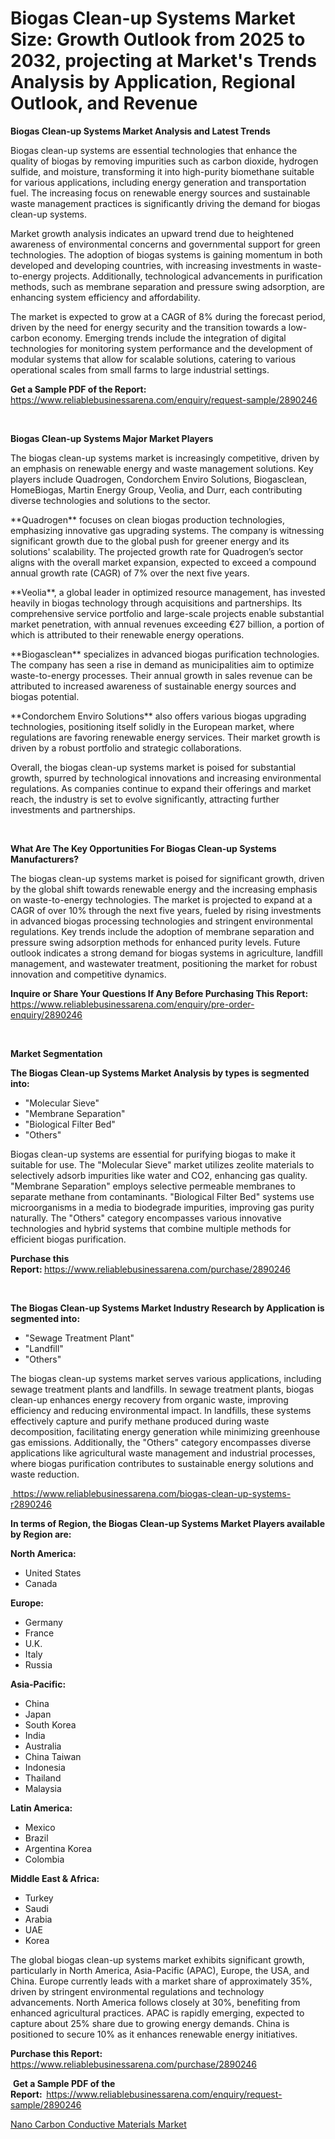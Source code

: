 <p><h1>Biogas Clean-up Systems Market Size: Growth Outlook from 2025 to 2032, projecting at Market's Trends Analysis by Application, Regional Outlook, and Revenue</h1></p><p><strong>Biogas Clean-up Systems Market Analysis and Latest Trends</strong></p>
<p><p>Biogas clean-up systems are essential technologies that enhance the quality of biogas by removing impurities such as carbon dioxide, hydrogen sulfide, and moisture, transforming it into high-purity biomethane suitable for various applications, including energy generation and transportation fuel. The increasing focus on renewable energy sources and sustainable waste management practices is significantly driving the demand for biogas clean-up systems.</p><p>Market growth analysis indicates an upward trend due to heightened awareness of environmental concerns and governmental support for green technologies. The adoption of biogas systems is gaining momentum in both developed and developing countries, with increasing investments in waste-to-energy projects. Additionally, technological advancements in purification methods, such as membrane separation and pressure swing adsorption, are enhancing system efficiency and affordability.</p><p>The market is expected to grow at a CAGR of 8% during the forecast period, driven by the need for energy security and the transition towards a low-carbon economy. Emerging trends include the integration of digital technologies for monitoring system performance and the development of modular systems that allow for scalable solutions, catering to various operational scales from small farms to large industrial settings.</p></p>
<p><strong>Get a Sample PDF of the Report:&nbsp;</strong> <a href="https://www.reliablebusinessarena.com/enquiry/request-sample/2890246?utm_campaign=1948&utm_medium=2&utm_source=Github&utm_content=ia&utm_term=14032025&utm_id=biogas-clean-up-systems">https://www.reliablebusinessarena.com/enquiry/request-sample/2890246</a></p>
<p>&nbsp;</p>
<p><strong>Biogas Clean-up Systems Major Market Players</strong></p>
<p><p>The biogas clean-up systems market is increasingly competitive, driven by an emphasis on renewable energy and waste management solutions. Key players include Quadrogen, Condorchem Enviro Solutions, Biogasclean, HomeBiogas, Martin Energy Group, Veolia, and Durr, each contributing diverse technologies and solutions to the sector.</p><p>**Quadrogen** focuses on clean biogas production technologies, emphasizing innovative gas upgrading systems. The company is witnessing significant growth due to the global push for greener energy and its solutions' scalability. The projected growth rate for Quadrogen’s sector aligns with the overall market expansion, expected to exceed a compound annual growth rate (CAGR) of 7% over the next five years.</p><p>**Veolia**, a global leader in optimized resource management, has invested heavily in biogas technology through acquisitions and partnerships. Its comprehensive service portfolio and large-scale projects enable substantial market penetration, with annual revenues exceeding €27 billion, a portion of which is attributed to their renewable energy operations.</p><p>**Biogasclean** specializes in advanced biogas purification technologies. The company has seen a rise in demand as municipalities aim to optimize waste-to-energy processes. Their annual growth in sales revenue can be attributed to increased awareness of sustainable energy sources and biogas potential.</p><p>**Condorchem Enviro Solutions** also offers various biogas upgrading technologies, positioning itself solidly in the European market, where regulations are favoring renewable energy services. Their market growth is driven by a robust portfolio and strategic collaborations.</p><p>Overall, the biogas clean-up systems market is poised for substantial growth, spurred by technological innovations and increasing environmental regulations. As companies continue to expand their offerings and market reach, the industry is set to evolve significantly, attracting further investments and partnerships.</p></p>
<p>&nbsp;</p>
<p><strong>What Are The Key Opportunities For Biogas Clean-up Systems Manufacturers?</strong></p>
<p><p>The biogas clean-up systems market is poised for significant growth, driven by the global shift towards renewable energy and the increasing emphasis on waste-to-energy technologies. The market is projected to expand at a CAGR of over 10% through the next five years, fueled by rising investments in advanced biogas processing technologies and stringent environmental regulations. Key trends include the adoption of membrane separation and pressure swing adsorption methods for enhanced purity levels. Future outlook indicates a strong demand for biogas systems in agriculture, landfill management, and wastewater treatment, positioning the market for robust innovation and competitive dynamics.</p></p>
<p><strong>Inquire or Share Your Questions If Any Before Purchasing This Report:</strong> <a href="https://www.reliablebusinessarena.com/enquiry/pre-order-enquiry/2890246?utm_campaign=1948&utm_medium=2&utm_source=Github&utm_content=ia&utm_term=14032025&utm_id=biogas-clean-up-systems">https://www.reliablebusinessarena.com/enquiry/pre-order-enquiry/2890246</a></p>
<p>&nbsp;</p>
<p><strong>Market Segmentation</strong></p>
<p><strong>The Biogas Clean-up Systems Market Analysis by types is segmented into:</strong></p>
<p><ul><li>"Molecular Sieve"</li><li>"Membrane Separation"</li><li>"Biological Filter Bed"</li><li>"Others"</li></ul></p>
<p><p>Biogas clean-up systems are essential for purifying biogas to make it suitable for use. The "Molecular Sieve" market utilizes zeolite materials to selectively adsorb impurities like water and CO2, enhancing gas quality. "Membrane Separation" employs selective permeable membranes to separate methane from contaminants. "Biological Filter Bed" systems use microorganisms in a media to biodegrade impurities, improving gas purity naturally. The "Others" category encompasses various innovative technologies and hybrid systems that combine multiple methods for efficient biogas purification.</p></p>
<p><strong>Purchase this Report:&nbsp;</strong><a href="https://www.reliablebusinessarena.com/purchase/2890246?utm_campaign=1948&utm_medium=2&utm_source=Github&utm_content=ia&utm_term=14032025&utm_id=biogas-clean-up-systems">https://www.reliablebusinessarena.com/purchase/2890246</a></p>
<p>&nbsp;</p>
<p><strong>The Biogas Clean-up Systems Market Industry Research by Application is segmented into:</strong></p>
<p><ul><li>"Sewage Treatment Plant"</li><li>"Landfill"</li><li>"Others"</li></ul></p>
<p><p>The biogas clean-up systems market serves various applications, including sewage treatment plants and landfills. In sewage treatment plants, biogas clean-up enhances energy recovery from organic waste, improving efficiency and reducing environmental impact. In landfills, these systems effectively capture and purify methane produced during waste decomposition, facilitating energy generation while minimizing greenhouse gas emissions. Additionally, the "Others" category encompasses diverse applications like agricultural waste management and industrial processes, where biogas purification contributes to sustainable energy solutions and waste reduction.</p></p>
<p><a href="https://www.reliablebusinessarena.com/biogas-clean-up-systems-r2890246?utm_campaign=1948&utm_medium=2&utm_source=Github&utm_content=ia&utm_term=14032025&utm_id=biogas-clean-up-systems">&nbsp;https://www.reliablebusinessarena.com/biogas-clean-up-systems-r2890246</a></p>
<p><strong>In terms of Region, the Biogas Clean-up Systems Market Players available by Region are:</strong></p>
<p>
    <p> <strong> North America: </strong>
        <ul>
            <li>United States</li>
            <li>Canada</li>
        </ul>
        </p> 
    <p> <strong> Europe: </strong>
        <ul>
            <li>Germany</li>
            <li>France</li>
            <li>U.K.</li>
            <li>Italy</li>
            <li>Russia</li>
        </ul>
        </p> 
    <p> <strong> Asia-Pacific: </strong>
        <ul>
            <li>China</li>
            <li>Japan</li>
            <li>South Korea</li>
            <li>India</li>
            <li>Australia</li>
            <li>China Taiwan</li>
            <li>Indonesia</li>
            <li>Thailand</li>
            <li>Malaysia</li>
        </ul>
        </p> 
    <p> <strong> Latin America: </strong>
        <ul>
            <li>Mexico</li>
            <li>Brazil</li>
            <li>Argentina Korea</li>
            <li>Colombia</li>
        </ul>
        </p> 
    <p> <strong> Middle East & Africa: </strong>
        <ul>
            <li>Turkey</li>
            <li>Saudi</li>
            <li>Arabia</li>
            <li>UAE</li>
            <li>Korea</li>
        </ul>
    </p>
    </p>
<p><p>The global biogas clean-up systems market exhibits significant growth, particularly in North America, Asia-Pacific (APAC), Europe, the USA, and China. Europe currently leads with a market share of approximately 35%, driven by stringent environmental regulations and technology advancements. North America follows closely at 30%, benefiting from enhanced agricultural practices. APAC is rapidly emerging, expected to capture about 25% share due to growing energy demands. China is positioned to secure 10% as it enhances renewable energy initiatives.</p></p>
<p><strong>Purchase this Report: </strong><a href="https://www.reliablebusinessarena.com/purchase/2890246?utm_campaign=1948&utm_medium=2&utm_source=Github&utm_content=ia&utm_term=14032025&utm_id=biogas-clean-up-systems">https://www.reliablebusinessarena.com/purchase/2890246</a></p>
<p>&nbsp;<strong>Get a Sample PDF of the Report:&nbsp;&nbsp;</strong><a href="https://www.reliablebusinessarena.com/enquiry/request-sample/2890246?utm_campaign=1948&utm_medium=2&utm_source=Github&utm_content=ia&utm_term=14032025&utm_id=biogas-clean-up-systems">https://www.reliablebusinessarena.com/enquiry/request-sample/2890246</a></p>
<p><strong></strong></p>
<p><p><a href="https://github.com/rahu1506/Market-Research-Report-List-7/blob/main/nano-carbon-conductive-materials-market.md?utm_campaign=1948&utm_medium=2&utm_source=Github&utm_content=ia&utm_term=14032025&utm_id=biogas-clean-up-systems">Nano Carbon Conductive Materials Market</a></p></p>